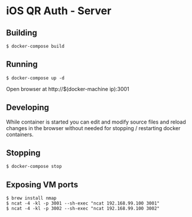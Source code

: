 iOS QR Auth - Server
====================

Building
--------

    $ docker-compose build

Running
-------

    $ docker-compose up -d

Open browser at http://$(docker-machine ip):3001

Developing
----------

While container is started you can edit and modify source
files and reload changes in the browser without needed for
stopping / restarting docker containers.

Stopping
--------

    $ docker-compose stop

Exposing VM ports
-----------------

    $ brew install nmap
    $ ncat -4 -kl -p 3001 --sh-exec "ncat 192.168.99.100 3001"
    $ ncat -4 -kl -p 3002 --sh-exec "ncat 192.168.99.100 3002"

